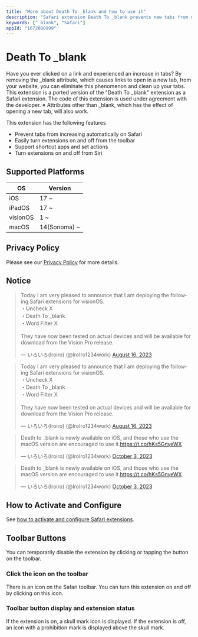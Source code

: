 ```yaml
---
title: "More about Death To _blank and how to use it"
description: "Safari extension Death To _blank prevents new tabs from opening automatically when you click on a link."
keywords: ["_blank", "Safari"]
appId: "1672080999"
---
```


# Death To _blank
Have you ever clicked on a link and experienced an increase in tabs? By removing the _blank attribute, which causes links to open in a new tab, from your website, you can eliminate this phenomenon and clean up your tabs.
This extension is a ported version of the "Death To _blank" extension as a Safari extension. The code of this extension is used under agreement with the developer.
※ Attributes other than _blank, which has the effect of opening a new tab, will also work.

This extension has the following features
- Prevent tabs from increasing automatically on Safari
- Easily turn extensions on and off from the toolbar
- Support shortcut apps and set actions
- Turn extensions on and off from Siri

## Supported Platforms
| OS | Version |
| ---- | ---- |
| iOS | 17 ~ |
| iPadOS | 17 ~ |
| visionOS | 1 ~ |
| macOS | 14(Sonoma) ~ |

## Privacy Policy
Please see our [Privacy Policy](/en/privacy) for more details.

## Notice
<div class="isLightMode">
    <blockquote class="twitter-tweet" data-lang="en">
        <p lang="en" dir="ltr">Today I am very pleased to announce that I am deploying the following
            Safari extensions for visionOS.<br>・Uncheck X<br>・Death To _blank<br>・Word Filter
            X<br><br>They have now been tested on actual devices and will be available for download
            from the Vision Pro release.</p>&mdash; いろいろ(Iroiro) (@IroIro1234work) <a
            href="https://twitter.com/IroIro1234work/status/1691774310145544264?ref_src=twsrc%5Etfw">August
            16, 2023</a>
    </blockquote>
</div>
<div class="isDarkMode">
    <blockquote class="twitter-tweet" data-theme="dark">
        <p lang="en" dir="ltr">Today I am very pleased to announce that I am deploying the following
            Safari extensions for visionOS.<br>・Uncheck X<br>・Death To _blank<br>・Word Filter
            X<br><br>They have now been tested on actual devices and will be available for download
            from the Vision Pro release.</p>&mdash; いろいろ(Iroiro) (@IroIro1234work) <a
            href="https://twitter.com/IroIro1234work/status/1691774310145544264?ref_src=twsrc%5Etfw">August
            16, 2023</a>
    </blockquote>
</div>
<div class="isLightMode">
    <blockquote class="twitter-tweet" data-lang="en" data-theme="light">
        <p lang="en" dir="ltr">Death to _blank is newly available on iOS, and those who use the
            macOS version are encouraged to use it.<a
                href="https://t.co/hKs5GnyeWX">https://t.co/hKs5GnyeWX</a></p>&mdash; いろいろ(Iroiro)
        (@IroIro1234work) <a
            href="https://twitter.com/IroIro1234work/status/1709323839807914150?ref_src=twsrc%5Etfw">October
            3, 2023</a>
    </blockquote>
</div>
<div class="isDarkMode">
    <blockquote class="twitter-tweet" data-lang="en" data-theme="dark">
        <p lang="en" dir="ltr">Death to _blank is newly available on iOS, and those who use the
            macOS version are encouraged to use it.<a
                href="https://t.co/hKs5GnyeWX">https://t.co/hKs5GnyeWX</a></p>&mdash; いろいろ(Iroiro)
        (@IroIro1234work) <a
            href="https://twitter.com/IroIro1234work/status/1709323839807914150?ref_src=twsrc%5Etfw">October
            3, 2023</a>
    </blockquote>
</div>

## How to Activate and Configure
See [how to activate and configure Safari extensions](/en/product/tips/safari_settings).

## Toolbar Buttons
You can temporarily disable the extension by clicking or tapping the button on the toolbar.
### Click the icon on the toolbar
There is an icon on the Safari toolbar. You can turn this extension on and off by clicking on this icon.
### Toolbar button display and extension status
If the extension is on, a skull mark icon is displayed. If the extension is off, an icon with a prohibition mark is displayed above the skull mark.